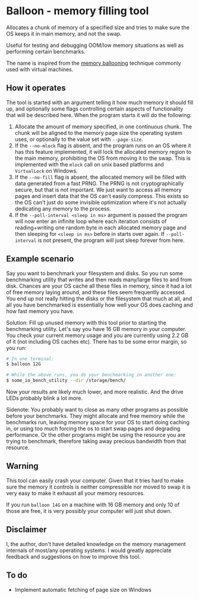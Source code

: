 # Balloon - memory filling tool

Allocates a chunk of memory of a specified size and tries to make sure the
OS keeps it in main memory, and not the swap.

Useful for testing and debugging OOM/low memory situations as well as performing certain benchmarks.

The name is inspired from the [memory ballooning] technique commonly used with virtual machines.

[memory ballooning]: https://www.techopedia.com/definition/30466/memory-ballooning

## How it operates

The tool is started with an argument telling it how much memory it should fill up, and optionally
some flags controlling certain aspects of functionality that will be described here. When the
program starts it will do the following:

1. Allocate the amount of memory specified, in one continuous chunk. The chunk will be
   aligned to the memory page size the operating system uses, or optionally to the value set with
   `--page-size`.
2. If the `--no-mlock` flag is absent, and the program runs on an OS where it has this feature
   implemented, it will lock the allocated memory region to the main memory, prohibiting the OS
   from moving it to the swap. This is implemented with the `mlock` call on unix based platforms
   and `VirtualLock` on Windows.
3. If the `--no-fill` flag is absent, the allocated memory will be filled with data generated from
   a fast PRNG. The PRNG is not cryptographically secure, but that is not important. We just want
   to access all memory pages and insert data that the OS can't easily compress. This exists so
   the OS can't just do some invisible optimization where it's not actually dedicating any memory
   to the process.
4. If the `--poll-interval <sleep in ms>` argument is passed the program will now enter an
   infinite loop where each iteration consists of reading+writing one random byte in each allocated
   memory page and then sleeping for `<sleep in ms>` before in starts over again.
   If `--poll-interval` is not present, the program will just sleep forever from here.

## Example scenario

Say you want to benchmark your filesystem and disks. So you run some benchmarking utility that
writes and then reads many/large files to and from disk. Chances are your OS cache all these
files in memory, since it had a lot of free memory laying around, and these files seem frequently
accessed. You end up not really hitting the disks or the filesystem that much at all, and all you
have benchmarked is essentially how well your OS does caching and how fast memory you have.

Solution: Fill up unused memory with this tool prior to starting the benchmarking utility.
Let's say you have 16 GB memory in your computer. You check your current memory usage and you are
currently using 2.2 GB of it (not including OS caches etc). There has to be some error margin, so
you run:
```bash
# In one terminal:
$ balloon 12G

# While the above runs, you do your benchmarking in another one:
$ some_io_bench_utility --dir /storage/bench/
```

Now your results are likely much lower, and more realistic. And the drive LEDs probably blink a lot
more.

Sidenote: You probably want to close as many other programs as possible before your benchmarks.
They might allocate and free memory while the benchmarks run, leaving memory space for your OS
to start doing caching in, or using too much forcing the os to start swap pages and degrading
performance. Or the other programs might be using the resource you are trying to benchmark,
therefore taking away precious bandwidth from that resource.

## Warning

This tool can easily crash your computer. Given that it tries hard to make sure the memory it
controls is neither compressible nor moved to swap it is very easy to make it exhaust all your
memory resources.

If you run `balloon 14G` on a machine with 16 GB memory and only 10 of those are free, it is very
possibly your computer will just shut down.

## Disclaimer

I, the author, don't have detailed knowledge on the memory management internals of most/any
operating systems. I would greatly appreciate feedback and suggestions on how to improve this tool.

## To do

* Implement automatic fetching of page size on Windows
